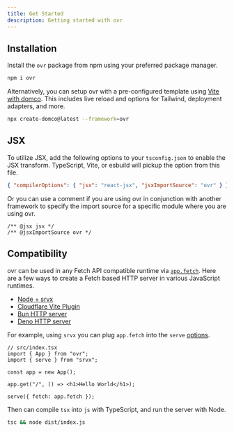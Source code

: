 ```yaml
---
title: Get Started
description: Getting started with ovr
---
```


## Installation

Install the `ovr` package from npm using your preferred package manager.

```bash
npm i ovr
```

Alternatively, you can setup ovr with a pre-configured template using [Vite with domco](https://github.com/rossrobino/domco). This includes live reload and options for Tailwind, deployment adapters, and more.

```bash
npx create-domco@latest --framework=ovr
```

## JSX

To utilize JSX, add the following options to your `tsconfig.json` to enable the JSX transform. TypeScript, Vite, or esbuild will pickup the option from this file.

```json
{ "compilerOptions": { "jsx": "react-jsx", "jsxImportSource": "ovr" } }
```

Or you can use a comment if you are using ovr in conjunction with another framework to specify the import source for a specific module where you are using ovr.

```tsx
/** @jsx jsx */
/** @jsxImportSource ovr */
```

## Compatibility

ovr can be used in any Fetch API compatible runtime via [`app.fetch`](/03-app#fetch). Here are a few ways to create a Fetch based HTTP server in various JavaScript runtimes.

- [Node + srvx](https://srvx.h3.dev/)
- [Cloudflare Vite Plugin](https://developers.cloudflare.com/workers/vite-plugin/get-started/)
- [Bun HTTP server](https://bun.sh/docs/api/http)
- [Deno HTTP server](https://docs.deno.com/runtime/fundamentals/http_server/)

For example, using `srvx` you can plug `app.fetch` into the `serve` [options](https://srvx.h3.dev/guide/handler).

```tsx
// src/index.tsx
import { App } from "ovr";
import { serve } from "srvx";

const app = new App();

app.get("/", () => <h1>Hello World</h1>);

serve({ fetch: app.fetch });
```

Then can compile `tsx` into `js` with TypeScript, and run the server with Node.

```bash
tsc && node dist/index.js
```
